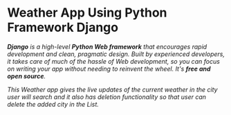 # Weather App Using Python Framework Django

_**Django** is a high-level **Python Web framework** that encourages rapid development and clean, pragmatic design. Built by experienced developers, it takes care of much of the hassle of Web development, so you can focus on writing your app without needing to reinvent the wheel. It's **free and open source**._

_This Weather app gives the live updates of the current weather in the city user will search and it also has deletion functionality so that user can delete the added city in the List._
